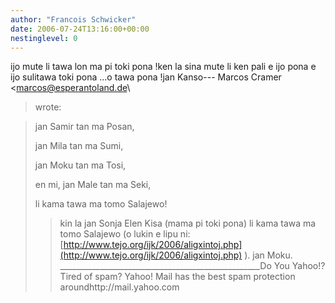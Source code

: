 ```yaml
---
author: "Francois Schwicker"
date: 2006-07-24T13:16:00+00:00
nestinglevel: 0
---
```

ijo mute li tawa lon ma pi toki pona !ken la sina mute li ken pali e ijo pona e ijo sulitawa toki pona ...o tawa pona !jan Kanso---
 Marcos Cramer <[marcos@esperantoland.de](mailto://marcos@esperantoland.de)\
> wrote:

>> 
> jan Samir tan ma Posan,
> 
> jan Mila tan ma Sumi,
> 
> jan Moku tan ma Tosi,
> 
> en mi, jan Male tan ma Seki,
> 
>> 
> li kama tawa ma tomo Salajewo!
>> kin la jan Sonja Elen Kisa (mama pi toki pona) li
> kama tawa ma tomo Salajewo (o lukin e lipu ni:
> [http://www.tejo.org/ijk/2006/aligxintoj.php](http://www.tejo.org/ijk/2006/aligxintoj.php) ).
>> jan Moku.
>\_\_\_\_\_\_\_\_\_\_\_\_\_\_\_\_\_\_\_\_\_\_\_\_\_\_\_\_\_\_\_\_\_\_\_\_\_\_\_\_\_\_\_\_\_\_\_\_\_\_Do You Yahoo!?Tired of spam? Yahoo! Mail has the best spam protection aroundhttp://mail.yahoo.com